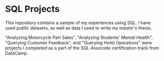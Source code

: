 # SQL Projects
This repository contains a sample of my experiences using SQL. I have used public datasets, as well as data I used to write my master's thesis.

"Analyzing Motorcycle Part Sales", "Analyzing Students' Mental Health", "Querying Customer Feedback", and "Querying Hotel Operations" were projects I completed as a part of the _SQL Associate_ certification track from DataCamp.
